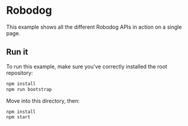 # Robodog

This example shows all the different Robodog APIs in action on a single page.

## Run it

To run this example, make sure you've correctly installed the root repository:

```bash
npm install
npm run bootstrap
```

Move into this directory, then:

```bash
npm install
npm start
```
